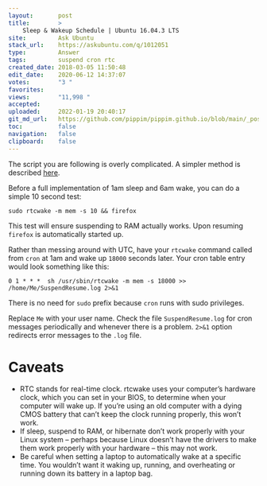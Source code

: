 ```yaml
---
layout:       post
title:        >
    Sleep & Wakeup Schedule | Ubuntu 16.04.3 LTS
site:         Ask Ubuntu
stack_url:    https://askubuntu.com/q/1012051
type:         Answer
tags:         suspend cron rtc
created_date: 2018-03-05 11:50:48
edit_date:    2020-06-12 14:37:07
votes:        "3 "
favorites:    
views:        "11,998 "
accepted:     
uploaded:     2022-01-19 20:40:17
git_md_url:   https://github.com/pippim/pippim.github.io/blob/main/_posts/2018/2018-03-05-Sleep-^-Wakeup-Schedule-|-Ubuntu-16.04.3-LTS.md
toc:          false
navigation:   false
clipboard:    false
---
```


The script you are following is overly complicated. A simpler method is described [here][1].

Before a full implementation of 1am sleep and 6am wake, you can do a simple 10 second test:

``` 
sudo rtcwake -m mem -s 10 && firefox
```

This test will ensure suspending to RAM actually works. Upon resuming `firefox` is automatically started up.

Rather than messing around with UTC, have your `rtcwake` command called from `cron` at 1am and wake up `18000` seconds later. Your cron table entry would look something like this:

``` 
0 1 * * *  sh /usr/sbin/rtcwake -m mem -s 18000 >> /home/Me/SuspendResume.log 2>&1
```

There is no need for `sudo` prefix because `cron` runs with sudo privileges.

Replace `Me` with your user name. Check the file `SuspendResume.log` for cron messages periodically and whenever there is a problem. `2>&1` option redirects error messages to the `.log` file.

# Caveats

 -   RTC stands for real-time clock. rtcwake uses your computer’s hardware clock, which you can set in your BIOS, to determine when your computer will wake up. If you’re using an old computer with a dying CMOS battery that can’t keep the clock running properly, this won’t work.
 -   If sleep, suspend to RAM, or hibernate don’t work properly with your Linux system – perhaps because Linux doesn’t have the drivers to make them work properly with your hardware – this may not work.
 -   Be careful when setting a laptop to automatically wake at a specific time. You wouldn’t want it waking up, running, and overheating or running down its battery in a laptop bag.



  [1]: https://www.howtogeek.com/121241/how-to-make-your-linux-pc-wake-from-sleep-automatically/
